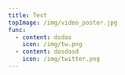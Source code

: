 ```yaml
---
title: Test
topImage: /img/video_poster.jpg
func:
  - content: dsdas
    icon: /img/tw.png
  - content: dasdasd
    icon: /img/twitter.png
---
```


